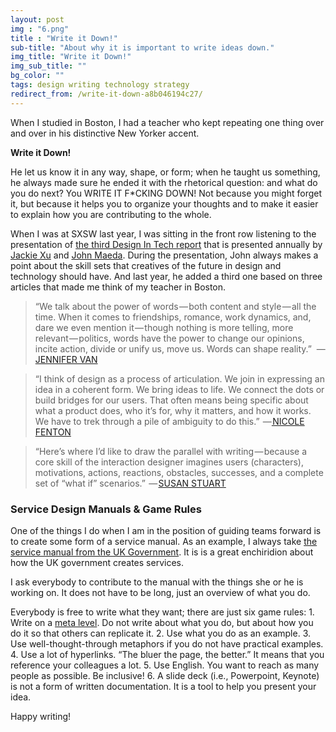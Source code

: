 ```yaml
---
layout: post
img : "6.png"
title : "Write it Down!"
sub-title: "About why it is important to write ideas down."
img_title: "Write it Down!"
img_sub_title: ""
bg_color: ""
tags: design writing technology strategy
redirect_from: /write-it-down-a8b046194c27/
---
```

When I studied in Boston, I had a teacher who kept repeating one thing over and over in his distinctive New Yorker accent.

**Write it Down!**

He let us know it in any way, shape, or form; when he taught us something, he always made sure he ended it with the rhetorical question: and what do you do next? You WRITE IT F*CKING DOWN! Not because you might forget it, but because it helps you to organize your thoughts and to make it easier to explain how you are contributing to the whole.

When I was at SXSW last year, I was sitting in the front row listening to the presentation of [the third Design In Tech report](https://designintechreport.wordpress.com/) that is presented annually by [Jackie Xu](https://twitter.com/JShoee) and [John Maeda](https://twitter.com/johnmaeda). During the presentation, John always makes a point about the skill sets that creatives of the future in design and technology should have. And last year, he added a third one based on three articles that made me think of my teacher in Boston.

> “We talk about the power of words — both content and style — all the time. When it comes to friendships, romance, work dynamics, and, dare we even mention it — though nothing is more telling, more relevant — politics, words have the power to change our opinions, incite action, divide or unify us, move us. Words can shape reality.” 
> — [JENNIFER VAN](https://rgabydesign.com/words-are-missing-from-the-conversation-about-brand-design-a8045c4d175f)

> “I think of design as a process of articulation. We join in expressing an idea in a coherent form. We bring ideas to life. We connect the dots or build bridges for our users. That often means being specific about what a product does, who it’s for, why it matters, and how it works. We have to trek through a pile of ambiguity to do this.”
>  —[ NICOLE FENTON](http://nicolefenton.com/words-as-material/)

> “Here’s where I’d like to draw the parallel with writing — because a core skill of the interaction designer imagines users (characters), motivations, actions, reactions, obstacles, successes, and a complete set of “what if” scenarios.”
>  — [SUSAN STUART](https://blog.prototypr.io/why-creating-a-ux-is-like-writing-often-more-than-art-288efae9523e)

### Service Design Manuals & Game Rules

One of the things I do when I am in the position of guiding teams forward is to create some form of a service manual. As an example, I always take [the service manual from the UK Government](https://www.gov.uk/service-manual). It is is a great enchiridion about how the UK government creates services.

I ask everybody to contribute to the manual with the things she or he is working on. It does not have to be long, just an overview of what you do.

Everybody is free to write what they want; there are just six game rules:
1\. Write on a [meta level](https://en.wikipedia.org/wiki/Meta). Do not write about what you do, but about how you do it so that others can replicate it.
2\. Use what you do as an example.
3\. Use well-thought-through metaphors if you do not have practical examples.
4\. Use a lot of hyperlinks. “The bluer the page, the better.” It means that you reference your colleagues a lot.
5\. Use English. You want to reach as many people as possible. Be inclusive!
6\. A slide deck (i.e., Powerpoint, Keynote) is not a form of written documentation. It is a tool to help you present your idea.

Happy writing!
